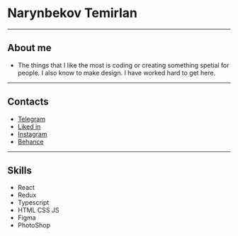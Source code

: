 # Narynbekov Temirlan

___

## About me
- The things that I like the most is coding or creating something spetial for people. I also know to make design. I have worked hard to get here.
___
## Contacts
- [Telegram](https://web.telegram.org/k/)
- [Liked in](https://www.linkedin.com/in/temirlan-narynbekov-6b1a58243/)
- [Instagram](https://www.instagram.com/timdesigner01/)
- [Behance](https://www.behance.net/4aa7c0c8)
___
## Skills
* React
* Redux 
* Typescript
* HTML CSS JS
* Figma
* PhotoShop


